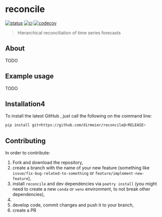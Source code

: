 # reconcile

[![status](http://www.repostatus.org/badges/latest/concept.svg)](http://www.repostatus.org/#concept)
[![ci](https://github.com/dirmeier/reconcile/actions/workflows/ci.yaml/badge.svg)](https://github.com/dirmeier/reconcile/actions/workflows/ci.yaml)
[![codecov](https://codecov.io/gh/dirmeier/reconcile/branch/main/graph/badge.svg)](https://codecov.io/gh/dirmeier/reconcile)

> Hierarchical reconciliation of time series forecasts

## About

TODO

## Example usage

TODO

## Installation4


To install the latest GitHub <RELEASE>, just call the following on the
command line:

```bash
pip install git+https://github.com/dirmeier/reconcile@<RELEASE>
```

## Contributing

In order to contribute:

1) Fork and download the repository,
2) create a branch with the name of your new feature (something like `issue/fix-bug-related-to-something` or `feature/implement-new-feature`),
3) install `reconcile` and dev dependencies via `poetry install` (you might need to create a new `conda` or `venv` environment, to not break other dependencies),
4)
5) develop code, commit changes and push it to your branch,
6) create a PR
